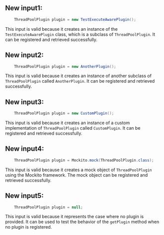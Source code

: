 ## New input1:
```java
    ThreadPoolPlugin plugin = new TestExecuteAwarePlugin();
```
This input is valid because it creates an instance of the `TestExecuteAwarePlugin` class, which is a subclass of `ThreadPoolPlugin`. It can be registered and retrieved successfully.

## New input2:
```java
    ThreadPoolPlugin plugin = new AnotherPlugin();
```
This input is valid because it creates an instance of another subclass of `ThreadPoolPlugin` called `AnotherPlugin`. It can be registered and retrieved successfully.

## New input3:
```java
    ThreadPoolPlugin plugin = new CustomPlugin();
```
This input is valid because it creates an instance of a custom implementation of `ThreadPoolPlugin` called `CustomPlugin`. It can be registered and retrieved successfully.

## New input4:
```java
    ThreadPoolPlugin plugin = Mockito.mock(ThreadPoolPlugin.class);
```
This input is valid because it creates a mock object of `ThreadPoolPlugin` using the Mockito framework. The mock object can be registered and retrieved successfully.

## New input5:
```java
    ThreadPoolPlugin plugin = null;
```
This input is valid because it represents the case where no plugin is provided. It can be used to test the behavior of the `getPlugin` method when no plugin is registered.